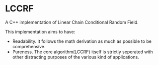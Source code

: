 LCCRF
=====

A C++ implementation of Linear Chain Conditional Random Field. 

This implementation aims to have:

* Readability. It follows the math derivation as much as possible to be comprehensive.
* Pureness. The core algorithm(LCCRF) itself is strictly seperated with other distracting purposes of the various kind of applications.
